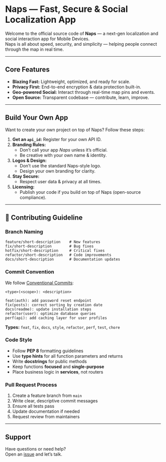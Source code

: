 # Naps — Fast, Secure & Social Localization App

Welcome to the official source code of **Naps** — a next-gen localization and social interaction app for Mobile Devices.  
Naps is all about speed, security, and simplicity — helping people connect through the map in real time.

---

## Core Features

- **Blazing Fast:** Lightweight, optimized, and ready for scale.  
- **Privacy First:** End-to-end encryption & data protection built-in.  
- **Geo-powered Social:** Interact through real-time map pins and events.  
- **Open Source:** Transparent codebase — contribute, learn, improve.

---

## Build Your Own App

Want to create your own project on top of Naps? Follow these steps:

1. **Get an `api_id`:** Register for your own API ID.  
2. **Branding Rules:**  
   - Don’t call your app *Naps* unless it’s official.  
   - Be creative with your own name & identity.  
3. **Logos & Design:**  
   - Don’t use the standard Naps-style logo.  
   - Design your own branding for clarity.  
4. **Stay Secure:**    
   - Respect user data & privacy at all times.  
5. **Licensing:**  
   - Publish your code if you build on top of Naps (open-source compliance).

---

## 🤝 Contributing Guideline

### Branch Naming

```
feature/short-description    # New features
fix/short-description        # Bug fixes
hotfix/short-description     # Critical fixes
refactor/short-description   # Code improvements
docs/short-description       # Documentation updates
```

### Commit Convention

We follow [Conventional Commits](https://www.conventionalcommits.org/):

```
<type>(<scope>): <description>

feat(auth): add password reset endpoint
fix(posts): correct sorting by creation date
docs(readme): update installation steps
refactor(user): optimize database queries
perf(api): add caching layer for user profiles
```

**Types:** `feat`, `fix`, `docs`, `style`, `refactor`, `perf`, `test`, `chore`

### Code Style

- Follow **PEP 8** formatting guidelines
- Use **type hints** for all function parameters and returns
- Write **docstrings** for public methods
- Keep functions **focused** and **single-purpose**
- Place business logic in **services**, not routers

### Pull Request Process

1. Create a feature branch from `main`
2. Write clear, descriptive commit messages
3. Ensure all tests pass
4. Update documentation if needed
5. Request review from maintainers

---

## Support

Have questions or need help?  
Open an [issue](#) and let’s talk.